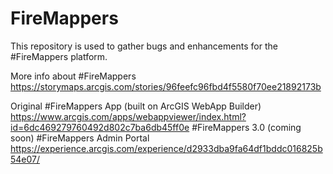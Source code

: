 # FireMappers
This repository is used to gather bugs and enhancements for the #FireMappers platform. 

More info about #FireMappers https://storymaps.arcgis.com/stories/96feefc96fbd4f5580f70ee21892173b

Original #FireMappers App (built on ArcGIS WebApp Builder) https://www.arcgis.com/apps/webappviewer/index.html?id=6dc469279760492d802c7ba6db45ff0e
#FireMappers 3.0 (coming soon)
#FireMappers Admin Portal https://experience.arcgis.com/experience/d2933dba9fa64df1bddc016825b54e07/ 
